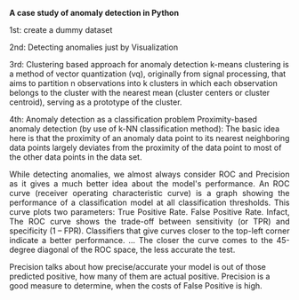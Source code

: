 **A case study of anomaly detection in Python**

1st: create a dummy dataset

2nd: Detecting anomalies just by Visualization

3rd: Clustering based approach for anomaly detection
    k-means clustering is a method of vector quantization (vq), originally from 
    signal processing, that aims to partition n observations into k clusters 
    in which each observation belongs to the cluster with the nearest mean 
    (cluster centers or cluster centroid), serving as a prototype of the 
    cluster.
    
4th: Anomaly detection as a classification problem
    Proximity-based anomaly detection (by use of  k-NN classification method): 
        The basic idea here is that the proximity of an anomaly data point to 
        its nearest neighboring data points largely deviates from the proximity 
        of the data point to most of the other data points in the data set.

<p style='text-align: justify;'> While detecting anomalies, we almost always consider ROC and Precision as it 
gives a much better idea about the model's performance. 
An ROC curve (receiver operating characteristic curve) is a graph showing the 
performance of a classification model at all classification thresholds. This 
curve plots two parameters: True Positive Rate. False Positive Rate.
Infact, The ROC curve shows the trade-off between sensitivity (or TPR) and 
specificity (1 – FPR). Classifiers that give curves closer to the top-left 
corner indicate a better performance. ... The closer the curve comes to the 
45-degree diagonal of the ROC space, the less accurate the test. </p>

Precision talks about how precise/accurate your model is out of those predicted 
positive, how many of them are actual positive. Precision is a good measure to 
determine, when the costs of False Positive is high.
